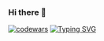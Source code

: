 ### Hi there 👋

[![codewars](https://www.codewars.com/users/username/badges/large)](https://www.codewars.com/users/0IceMeat0)
[![Typing SVG](https://readme-typing-svg.herokuapp.com?color=%2336BCF7&lines=Computer+science+student)](https://git.io/typing-svg)
<!--
**0IceMeat0/0IceMeat0** is a ✨ _special_ ✨ repository because its `README.md` (this file) appears on your GitHub profile.

Here are some ideas to get you started:

- 🔭 I’m currently working on ...
- 🌱 I’m currently learning ...
- 👯 I’m looking to collaborate on ...
- 🤔 I’m looking for help with ...
- 💬 Ask me about ...
- 📫 How to reach me: ...
- 😄 Pronouns: ...
- ⚡ Fun fact: ...
-->
